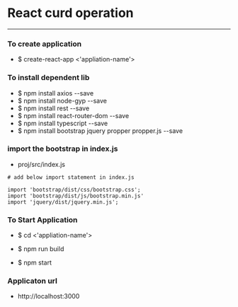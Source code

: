 # React curd operation 

---

### To create application
* $ create-react-app <'appliation-name'>

### To install dependent lib 
* $ npm install axios --save 
* $ npm install node-gyp --save
* $ npm install rest --save 
* $ npm install react-router-dom --save 
* $ npm install typescript --save 
* $ npm install bootstrap jquery propper propper.js --save


### import the bootstrap in index.js
* proj/src/index.js
```
# add below import statement in index.js 

import 'bootstrap/dist/css/bootstrap.css';
import 'bootstrap/dist/js/bootstrap.min.js'
import 'jquery/dist/jquery.min.js';
```

### To Start Application
* $ cd <'appliation-name'>

* $ npm run build 
* $ npm start

### Applicaton url
* http://localhost:3000